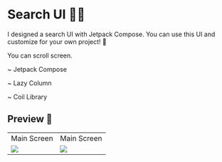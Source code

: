 # Search UI 💅🏻
I designed a search UI with Jetpack Compose. You can use this UI and customize for your own project!  👾

You can scroll screen. 

~ Jetpack Compose

~ Lazy Column

~ Coil Library

## Preview 👀
<table>
  <tr>
    <td> Main Screen </td>  
    <td> Main Screen </td>
  </tr>
  <tr>
    <td valign="top"><img src="https://user-images.githubusercontent.com/47380312/123949733-92c5be80-d9ab-11eb-93fa-511262cebbc6.jpg"></td>
    <td valign="top"><img src="https://user-images.githubusercontent.com/47380312/123949741-948f8200-d9ab-11eb-9c48-4cd0ee3059bb.jpg"></td>
  </tr>
 </table>


